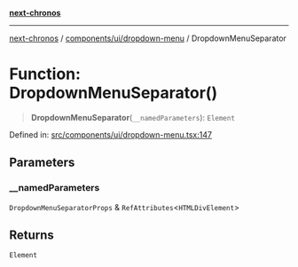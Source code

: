 [**next-chronos**](../../../../README.md)

***

[next-chronos](../../../../README.md) / [components/ui/dropdown-menu](../README.md) / DropdownMenuSeparator

# Function: DropdownMenuSeparator()

> **DropdownMenuSeparator**(`__namedParameters`): `Element`

Defined in: [src/components/ui/dropdown-menu.tsx:147](https://github.com/Bababum95/next-chronos/blob/41860730c8dd12c16699269e1eee86402c8d1a9f/src/components/ui/dropdown-menu.tsx#L147)

## Parameters

### \_\_namedParameters

`DropdownMenuSeparatorProps` & `RefAttributes`\<`HTMLDivElement`\>

## Returns

`Element`

